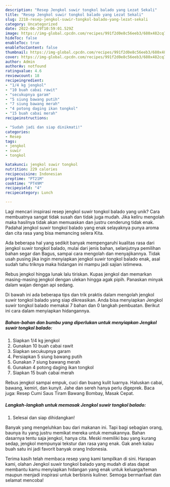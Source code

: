 ```yaml
---
description: "Resep Jengkol suwir tongkol balado yang Lezat Sekali"
title: "Resep Jengkol suwir tongkol balado yang Lezat Sekali"
slug: 2218-resep-jengkol-suwir-tongkol-balado-yang-lezat-sekali
category: Uncategorized
date: 2022-06-29T10:59:01.529Z
image: https://img-global.cpcdn.com/recipes/991f2d0e8c56eeb3/680x482cq70/jengkol-suwir-tongkol-balado-foto-resep-utama.jpg
hideToc: false
enableToc: true
enableTocContent: false
thumbnail: https://img-global.cpcdn.com/recipes/991f2d0e8c56eeb3/680x482cq70/jengkol-suwir-tongkol-balado-foto-resep-utama.jpg
cover: https://img-global.cpcdn.com/recipes/991f2d0e8c56eeb3/680x482cq70/jengkol-suwir-tongkol-balado-foto-resep-utama.jpg
author: Admin
authorAv: notfound
ratingvalue: 4.6
reviewcount: 18
recipeingredient:
- "1/4 kg jengkol"
- "10 buah cabai rawit"
- "secukupnya garam"
- "5 siung bawang putih"
- "7 siung bawang merah"
- "4 potong daging ikan tongkol"
- "15 buah cabai merah"
recipeinstructions:

- "Sudah jadi dan siap dinikmati!"
categories:
- Resep
tags:
- jengkol
- suwir
- tongkol

katakunci: jengkol suwir tongkol 
nutrition: 229 calories
recipecuisine: Indonesian
preptime: "PT21M"
cooktime: "PT49M"
recipeyield: "4"
recipecategory: Lunch

---
```





Lagi mencari inspirasi resep jengkol suwir tongkol balado yang unik? Cara membuatnya sangat tidak susah dan tidak juga mudah. Jika keliru mengolah maka hasilnya tidak akan memuaskan dan justru cenderung tidak enak. Padahal jengkol suwir tongkol balado yang enak selayaknya punya aroma dan cita rasa yang bisa memancing selera Kita.





Ada beberapa hal yang sedikit banyak mempengaruhi kualitas rasa dari jengkol suwir tongkol balado, mulai dari jenis bahan, selanjutnya pemilihan bahan segar dan Bagus, sampai cara mengolah dan menyajikannya. Tidak usah pusing jika ingin menyiapkan jengkol suwir tongkol balado enak,      asal sudah tahu triknya maka hidangan ini mampu jadi sajian istimewa.














Rebus jengkol hingga lunak lalu tiriskan. Kupas jengkol dan memarkan masing-masing jengkol dengan ulekan hingga agak pipih. Panaskan minyak dalam wajan dengan api sedang.






Di bawah ini ada beberapa tips dan trik praktis dalam mengolah jengkol suwir tongkol balado yang siap dikreasikan. Anda bisa menyiapkan Jengkol suwir tongkol balado memakai 7 bahan dan 0 langkah pembuatan. Berikut ini cara dalam menyiapkan hidangannya.

<!--inarticleads1-->

##### Bahan-bahan dan bumbu yang diperlukan untuk menyiapkan Jengkol suwir tongkol balado:

1. Siapkan 1/4 kg jengkol
1. Gunakan 10 buah cabai rawit
1. Siapkan secukupnya garam
1. Persiapkan 5 siung bawang putih
1. Gunakan 7 siung bawang merah
1. Gunakan 4 potong daging ikan tongkol
1. Siapkan 15 buah cabai merah


Rebus jengkol sampai empuk, cuci dan buang kulit luarnya. Haluskan cabai, bawang, kemiri, dan kunyit. Jahe dan sereh hanya perlu digeprek. Baca juga: Resep Cumi Saus Tiram Bawang Bombay, Masak Cepat. 

<!--inarticleads2-->

##### Langkah-langkah untuk memasak Jengkol suwir tongkol balado:


1. Selesai dan siap dihidangkan!

Banyak yang mengeluhkan bau dari makanan ini. Tapi bagi sebagian orang, baunya itu yang justru memikat mereka untuk memakannya. Bahan dasarnya tentu saja jengkol, hanya cita. Meski memiliki bau yang kurang sedap, jengkol mempunyai tekstur dan rasa yang enak. Gak aneh kalau buah satu ini jadi favorit banyak orang Indonesia. 

Terima kasih telah membaca resep yang kami tampilkan di sini. Harapan kami, olahan Jengkol suwir tongkol balado yang mudah di atas dapat membantu kamu menyiapkan hidangan yang enak untuk keluarga/teman maupun menjadi inspirasi untuk berbisnis kuliner. Semoga bermanfaat dan selamat mencoba!
